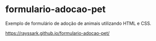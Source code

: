 # formulario-adocao-pet
Exemplo de formulário de adoção de animais utilizando HTML e CSS.

https://rayssark.github.io/formulario-adocao-pet/
